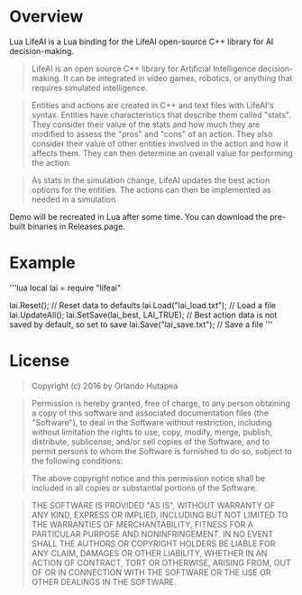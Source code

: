 # Overview
Lua LifeAI is a Lua binding for the LifeAI open-source C++ library for AI decision-making.

> LifeAI is an open source C++ library for Artificial Intelligence decision-making. It can be integrated in video games, robotics, or anything that requires simulated intelligence.
 
> Entities and actions are created in C++ and text files with LifeAI's syntax. Entities have characteristics that describe them called "stats". They consider their value of the stats and how much they are modified to assess the "pros" and "cons" of an action. They also consider their value of other entities involved in the action and how it affects them. They can then determine an overall value for performing the action.
 
> As stats in the simulation change, LifeAI updates the best action options for the entities. The actions can then be implemented as needed in a simulation.

Demo will be recreated in Lua after some time. You can download the pre-built binaries in Releases page.

# Example
'''lua
local lai = require "lifeai"

lai.Reset();                     // Reset data to defaults
lai.Load("lai_load.txt");        // Load a file
lai.UpdateAll();
lai.SetSave(lai_best, LAI_TRUE); // Best action data is not saved by default, so set to save
lai.Save("lai_save.txt");        // Save a file
'''

# License

> Copyright (c) 2016 by Orlando Hutapea
 
> Permission is hereby granted, free of charge, to any person obtaining a copy of this software and associated documentation files (the "Software"), to deal in the Software without restriction, including without limitation the rights to use, copy, modify, merge, publish, distribute, sublicense, and/or sell copies of the Software, and to permit persons to whom the Software is furnished to do so, subject to the following conditions:
 
> The above copyright notice and this permission notice shall be included in all copies or substantial portions of the Software.
 
> THE SOFTWARE IS PROVIDED "AS IS", WITHOUT WARRANTY OF ANY KIND, EXPRESS OR IMPLIED, INCLUDING BUT NOT LIMITED TO THE WARRANTIES OF MERCHANTABILITY, FITNESS FOR A PARTICULAR PURPOSE AND NONINFRINGEMENT. IN NO EVENT SHALL THE AUTHORS OR COPYRIGHT HOLDERS BE LIABLE FOR ANY CLAIM, DAMAGES OR OTHER LIABILITY, WHETHER IN AN ACTION OF CONTRACT, TORT OR OTHERWISE, ARISING FROM, OUT OF OR IN CONNECTION WITH THE SOFTWARE OR THE USE OR OTHER DEALINGS IN THE SOFTWARE.